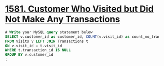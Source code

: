 # [1581. Customer Who Visited but Did Not Make Any Transactions](https://leetcode.com/problems/customer-who-visited-but-did-not-make-any-transactions)

```sql
# Write your MySQL query statement below
SELECT v.customer_id as customer_id, COUNT(v.visit_id) as count_no_trans
FROM Visits v LEFT JOIN Transactions t
ON v.visit_id = t.visit_id
WHERE t.transaction_id IS NULL
GROUP BY v.customer_id
;


```
